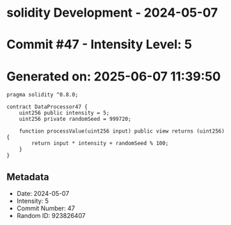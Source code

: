 ﻿# solidity Development - 2024-05-07
# Commit #47 - Intensity Level: 5
# Generated on: 2025-06-07 11:39:50
```solidity
pragma solidity ^0.8.0;

contract DataProcessor47 {
    uint256 public intensity = 5;
    uint256 private randomSeed = 999720;

    function processValue(uint256 input) public view returns (uint256) {
        return input * intensity + randomSeed % 100;
    }
}
```
## Metadata
- Date: 2024-05-07
- Intensity: 5
- Commit Number: 47
- Random ID: 923826407

